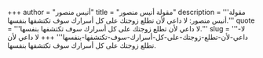 +++
author = "أنيس منصور"
title = "مقولة أنيس منصور"
description = '''مقولة أنيس منصور: لا داعي لأن تطلع زوجتك على كل أسرارك سوف تكتشفها بنفسها.'''
quote = '''لا داعي لأن تطلع زوجتك على كل أسرارك سوف تكتشفها بنفسها.'''
slug = '''لا-داعي-لأن-تطلع-زوجتك-على-كل-أسرارك-سوف-تكتشفها-بنفسها'''
+++
لا داعي لأن تطلع زوجتك على كل أسرارك سوف تكتشفها بنفسها.
